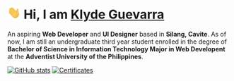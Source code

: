 <h1><img  src="./assets/Hi.gif" width="30px"> Hi, I am <a  href="https://github.com/Klylylydeee">Klyde Guevarra</a> </h1>

An aspiring **Web Developer** and **UI Designer** based in **Silang, Cavite**. As of now, I am still an undergraduate third year student enrolled in the degree of **Bachelor of Science in Information Technology Major in Web Developent** at the **Adventist University of the Philippines**.

[![GitHub stats](https://github-readme-stats.vercel.app/api?username=klylylydeee&show_icons=true&theme=dark&hide_rank=true&include_all_commits=true&hide=issues,stars,prs)](https://github.com/Klylylydeee)
[![Certificates](https://github-readme-stats.vercel.app/api/pin/?username=klylylydeee&repo=certificates&show_owner=true&theme=dark)](https://github.com/klylylydeee/certificates)

